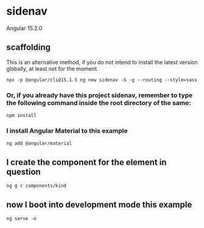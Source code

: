 # sidenav

Angular 15.2.0

## scaffolding

This is an alternative method, if you do not intend to install the latest version globally, at least not for the moment.

```shell
npx -p @angular/cli@15.1.5 ng new sidenav -S -g --routing --style=sass
```

### Or, if you already have this project sidenav, remember to type the following command inside the root directory of the same:

```shell
npm install
```

### I install Angular Material to this example

```shell
ng add @angular/material
```

## I create the component for the element in question

```shell
ng g c components/kind
```

## now I boot into development mode this example

```shell
ng serve -o
```

